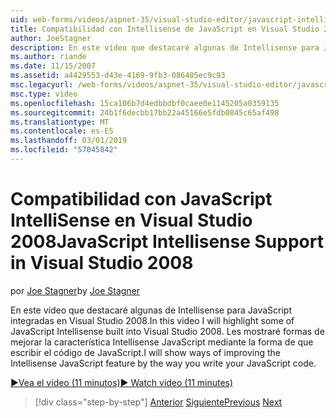 ```yaml
---
uid: web-forms/videos/aspnet-35/visual-studio-editor/javascript-intellisense-support-in-visual-studio-2008
title: Compatibilidad con Intellisense de JavaScript en Visual Studio 2008 | Microsoft Docs
author: JoeStagner
description: En este vídeo que destacaré algunas de Intellisense para JavaScript integradas en Visual Studio 2008. Les mostraré formas de mejorar las características del Intellisense JavaScript...
ms.author: riande
ms.date: 11/15/2007
ms.assetid: a4429553-d43e-4169-9fb3-086405ec9c93
msc.legacyurl: /web-forms/videos/aspnet-35/visual-studio-editor/javascript-intellisense-support-in-visual-studio-2008
msc.type: video
ms.openlocfilehash: 15ca106b7d4edbbdbf0caee0e1145205a0359135
ms.sourcegitcommit: 24b1f6decbb17bb22a45166e5fdb0845c65af498
ms.translationtype: MT
ms.contentlocale: es-ES
ms.lasthandoff: 03/01/2019
ms.locfileid: "57045842"
---
```

<a name="javascript-intellisense-support-in-visual-studio-2008"></a><span data-ttu-id="57b22-104">Compatibilidad con JavaScript IntelliSense en Visual Studio 2008</span><span class="sxs-lookup"><span data-stu-id="57b22-104">JavaScript Intellisense Support in Visual Studio 2008</span></span>
====================
<span data-ttu-id="57b22-105">por [Joe Stagner](https://github.com/JoeStagner)</span><span class="sxs-lookup"><span data-stu-id="57b22-105">by [Joe Stagner](https://github.com/JoeStagner)</span></span>

<span data-ttu-id="57b22-106">En este vídeo que destacaré algunas de Intellisense para JavaScript integradas en Visual Studio 2008.</span><span class="sxs-lookup"><span data-stu-id="57b22-106">In this video I will highlight some of JavaScript Intellisense built into Visual Studio 2008.</span></span> <span data-ttu-id="57b22-107">Les mostraré formas de mejorar la característica Intellisense JavaScript mediante la forma de que escribir el código de JavaScript.</span><span class="sxs-lookup"><span data-stu-id="57b22-107">I will show ways of improving the Intellisense JavaScript feature by the way you write your JavaScript code.</span></span>

[<span data-ttu-id="57b22-108">&#9654;Vea el vídeo (11 minutos)</span><span class="sxs-lookup"><span data-stu-id="57b22-108">&#9654; Watch video (11 minutes)</span></span>](https://channel9.msdn.com/Blogs/ASP-NET-Site-Videos/javascript-intellisense-support-in-visual-studio-2008)

> [!div class="step-by-step"]
> <span data-ttu-id="57b22-109">[Anterior](new-designer-support-in-visual-studio-2008.md)
> [Siguiente](javascript-debugging-in-visual-studio-2008.md)</span><span class="sxs-lookup"><span data-stu-id="57b22-109">[Previous](new-designer-support-in-visual-studio-2008.md)
[Next](javascript-debugging-in-visual-studio-2008.md)</span></span>
